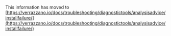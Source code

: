 This information has moved to [https://verrazzano.io/docs/troubleshooting/diagnostictools/analysisadvice/installfailure/](https://verrazzano.io/docs/troubleshooting/diagnostictools/analysisadvice/installfailure/)
